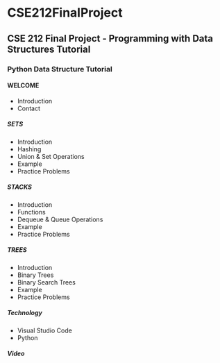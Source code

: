 # CSE212FinalProject
## CSE 212 Final Project - Programming with Data Structures Tutorial

### Python Data Structure Tutorial

#### WELCOME
- Introduction
- Contact

##### SETS
- Introduction
- Hashing
- Union & Set Operations 
- Example
- Practice Problems

##### STACKS
- Introduction
- Functions
- Dequeue & Queue Operations
- Example
-	Practice Problems

##### TREES 
-	Introduction
-	Binary Trees
-	Binary Search Trees
-	Example
-	Practice Problems

##### Technology 
- Visual Studio Code
- Python 

##### Video
